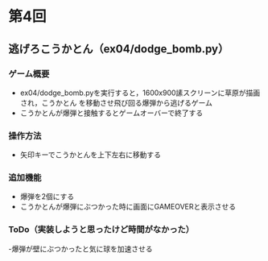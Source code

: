 # 第4回
## 逃げろこうかとん（ex04/dodge_bomb.py）
### ゲーム概要
- ex04/dodge_bomb.pyを実行すると，1600x900䛾スクリーンに草原が描画され，こうかとん
を移動させ飛び回る爆弾から逃げるゲーム
- こうかとんが爆弾と接触するとゲームオーバーで終了する
### 操作方法
- 矢印キーでこうかとんを上下左右に移動する
### 追加機能
- 爆弾を2個にする
- こうかとんが爆弾にぶつかった時に画面にGAMEOVERと表示させる
### ToDo（実装しようと思ったけど時間がなかった）
-爆弾が壁にぶつかったと気に球を加速させる
